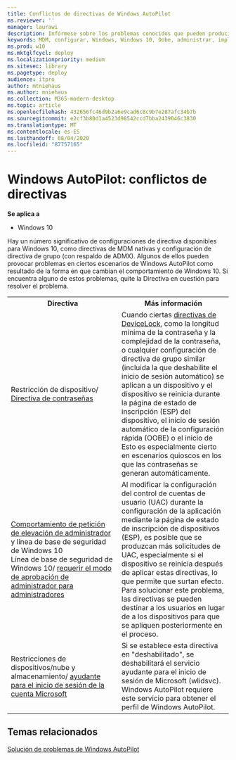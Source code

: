 ```yaml
---
title: Conflictos de directivas de Windows AutoPilot
ms.reviewer: ''
manager: laurawi
description: Infórmese sobre los problemas conocidos que pueden producirse durante la implementación de Windows AutoPilot.
keywords: MDM, configurar, Windows, Windows 10, Oobe, administrar, implementar, AutoPilot, ZTD, cero-Touch, Partner, msfb, Intune
ms.prod: w10
ms.mktglfcycl: deploy
ms.localizationpriority: medium
ms.sitesec: library
ms.pagetype: deploy
audience: itpro
author: mtniehaus
ms.author: mniehaus
ms.collection: M365-modern-desktop
ms.topic: article
ms.openlocfilehash: 432656fc46d9b2a6e9cad6c8c9b7e287afc34b7b
ms.sourcegitcommit: e2cf3b80d1a4523d98542ccd7bba2439046c3830
ms.translationtype: MT
ms.contentlocale: es-ES
ms.lasthandoff: 08/04/2020
ms.locfileid: "87757165"
---
```

# <a name="windows-autopilot---policy-conflicts"></a>Windows AutoPilot: conflictos de directivas

**Se aplica a**

- Windows 10

Hay un número significativo de configuraciones de directiva disponibles para Windows 10, como directivas de MDM nativas y configuración de directiva de grupo (con respaldo de ADMX). Algunos de ellos pueden provocar problemas en ciertos escenarios de Windows AutoPilot como resultado de la forma en que cambian el comportamiento de Windows 10. Si encuentra alguno de estos problemas, quite la Directiva en cuestión para resolver el problema.

<table>
<th>Directiva<th>Más información

<tr><td width="50%">Restricción de dispositivo/ <a href="https://docs.microsoft.com/windows/client-management/mdm/devicelock-csp">Directiva de contraseñas</a></td>
<td>Cuando ciertas <a href="https://docs.microsoft.com/windows/client-management/mdm/policy-csp-devicelock">directivas de DeviceLock</a>, como la longitud mínima de la contraseña y la complejidad de la contraseña, o cualquier configuración de directiva de grupo similar (incluida la que deshabilite el inicio de sesión automático) se aplican a un dispositivo y el dispositivo se reinicia durante la página de estado de inscripción (ESP) del dispositivo, el inicio de sesión automático de la configuración rápida (OOBE) o el inicio de  Esto es especialmente cierto en escenarios quioscos en los que las contraseñas se generan automáticamente.</td>

<tr><td width="50%"><a href="https://docs.microsoft.com/windows/client-management/mdm/policy-csp-localpoliciessecurityoptions">Comportamiento de petición de elevación de administrador</a> y línea de base de seguridad de Windows 10
<br>Línea de base de seguridad de Windows 10/ <a href="https://docs.microsoft.com/windows/client-management/mdm/policy-csp-localpoliciessecurityoptions">requerir el modo de aprobación de administrador para administradores</a></td>
<td>Al modificar la configuración del control de cuentas de usuario (UAC) durante la configuración de la aplicación mediante la página de estado de inscripción de dispositivos (ESP), es posible que se produzcan más solicitudes de UAC, especialmente si el dispositivo se reinicia después de aplicar estas directivas, lo que permite que surtan efecto.  Para solucionar este problema, las directivas se pueden destinar a los usuarios en lugar de a los dispositivos para que se apliquen posteriormente en el proceso.</td>

<tr><td width="50%">Restricciones de dispositivos/nube y almacenamiento/ <a href="https://docs.microsoft.com/mem/intune/configuration/device-restrictions-windows-10#cloud-and-storage">ayudante para el inicio de sesión de la cuenta Microsoft</a></td>
<td>Si se establece esta directiva en "deshabilitado", se deshabilitará el servicio ayudante para el inicio de sesión de Microsoft (wlidsvc).  Windows AutoPilot requiere este servicio para obtener el perfil de Windows AutoPilot.</td>

</table>

## <a name="related-topics"></a>Temas relacionados

[Solución de problemas de Windows AutoPilot](troubleshooting.md)
